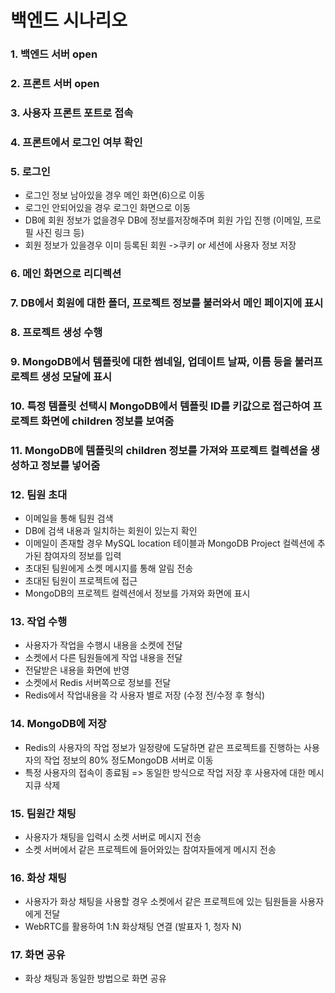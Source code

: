 # 백엔드 시나리오

### 1. 백엔드 서버 open

### 2. 프론트 서버 open

### 3. 사용자 프론트 포트로 접속

### 4. 프론트에서 로그인 여부 확인

### 5. 로그인
- 로그인 정보 남아있을 경우 메인 화면(6)으로 이동
- 로그인 안되어있을 경우 로그인 화면으로 이동
- DB에 회원 정보가 없을경우 DB에 정보를저장해주며 회원 가입 진행 (이메일, 프로필 사진 링크 등)
- 회원 정보가 있을경우 이미 등록된 회원
->쿠키 or 세션에 사용자 정보 저장

### 6. 메인 화면으로 리디렉션

### 7. DB에서 회원에 대한 폴더, 프로젝트 정보를 불러와서 메인 페이지에 표시 

### 8. 프로젝트 생성 수행

### 9. MongoDB에서 템플릿에 대한 썸네일, 업데이트 날짜, 이름 등을 불러프로젝트 생성 모달에 표시

### 10. 특정 템플릿 선택시 MongoDB에서 템플릿 ID를 키값으로 접근하여 프로젝트 화면에 children 정보를 보여줌

### 11. MongoDB에 템플릿의 children 정보를 가져와 프로젝트 컬렉션을 생성하고 정보를 넣어줌

### 12. 팀원 초대
- 이메일을 통해 팀원 검색
- DB에 검색 내용과 일치하는 회원이 있는지 확인
- 이메일이 존재할 경우 MySQL location 테이블과 MongoDB Project 컬렉션에 추가된 참여자의 정보를 입력
- 초대된 팀원에게 소켓 메시지를 통해 알림 전송 
- 초대된 팀원이 프로젝트에 접근
- MongoDB의 프로젝트 컬렉션에서 정보를 가져와 화면에 표시

### 13. 작업 수행
- 사용자가 작업을 수행시 내용을 소켓에 전달
- 소켓에서 다른 팀원들에게 작업 내용을 전달
- 전달받은 내용을 화면에 반영
- 소켓에서 Redis 서버쪽으로 정보를 전달
- Redis에서 작업내용을 각 사용자 별로 저장 (수정 전/수정 후 형식)

### 14. MongoDB에 저장
- Redis의 사용자의 작업 정보가 일정량에 도달하면 같은 프로젝트를 진행하는 사용자의 작업 정보의 80% 정도MongoDB 서버로 이동 
- 특정 사용자의 접속이 종료됨 => 동일한 방식으로 작업 저장 후
사용자에 대한 메시지큐 삭제

### 15. 팀원간 채팅 
- 사용자가 채팅을 입력시 소켓 서버로 메시지 전송
- 소켓 서버에서 같은 프로젝트에 들어와있는 참여자들에게 메시지 전송

### 16. 화상 채팅
- 사용자가 화상 채팅을 사용할 경우 소켓에서 같은 프로젝트에 있는 팀원들을 사용자에게 전달
- WebRTC를 활용하여 1:N 화상채팅 연결 (발표자 1, 청자 N)

### 17. 화면 공유
- 화상 채팅과 동일한 방법으로 화면 공유